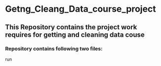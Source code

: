 # Getng_Cleang_Data_course_project
## This Repository contains the project work requires for getting and cleaning data couse
### Repository contains following two files:
run
